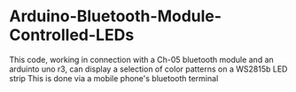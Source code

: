 # Arduino-Bluetooth-Module-Controlled-LEDs
This code, working in connection with a Ch-05 bluetooth module and an arduinto uno r3, can display a selection of color patterns on a WS2815b LED strip
This is done via a mobile phone's bluetooth terminal
